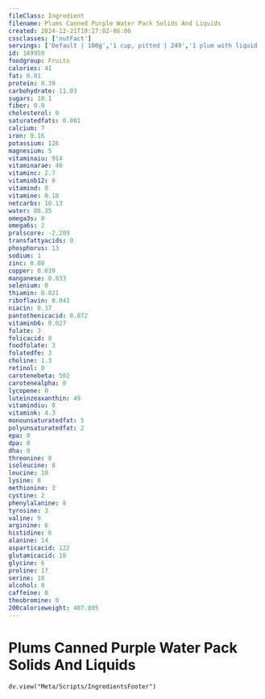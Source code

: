 ```yaml
---
fileClass: Ingredient
filename: Plums Canned Purple Water Pack Solids And Liquids
created: 2024-12-21T19:27:02-06:00
cssclasses: ['nutFact']
servings: ['Default | 100g','1 cup, pitted | 249','1 plum with liquid | 46']
id: 169950
foodgroup: Fruits
calories: 41
fat: 0.01
protein: 0.39
carbohydrate: 11.03
sugars: 10.1
fiber: 0.9
cholesterol: 0
saturatedfats: 0.001
calcium: 7
iron: 0.16
potassium: 126
magnesium: 5
vitaminaiu: 914
vitaminarae: 46
vitaminc: 2.7
vitaminb12: 0
vitamind: 0
vitamine: 0.18
netcarbs: 10.13
water: 88.35
omega3s: 0
omega6s: 2
pralscore: -2.209
transfattyacids: 0
phosphorus: 13
sodium: 1
zinc: 0.08
copper: 0.039
manganese: 0.033
selenium: 0
thiamin: 0.021
riboflavin: 0.041
niacin: 0.37
pantothenicacid: 0.072
vitaminb6: 0.027
folate: 3
folicacid: 0
foodfolate: 3
folatedfe: 3
choline: 1.3
retinol: 0
carotenebeta: 502
carotenealpha: 0
lycopene: 0
luteinzeaxanthin: 49
vitamindiu: 0
vitamink: 4.3
monounsaturatedfat: 5
polyunsaturatedfat: 2
epa: 0
dpa: 0
dha: 0
threonine: 8
isoleucine: 8
leucine: 10
lysine: 8
methionine: 3
cystine: 2
phenylalanine: 8
tyrosine: 3
valine: 9
arginine: 6
histidine: 6
alanine: 14
asparticacid: 122
glutamicacid: 18
glycine: 6
proline: 17
serine: 10
alcohol: 0
caffeine: 0
theobromine: 0
200calorieweight: 487.805
---
```


# Plums Canned Purple Water Pack Solids And Liquids

```dataviewjs
dv.view("Meta/Scripts/IngredientsFooter")
```